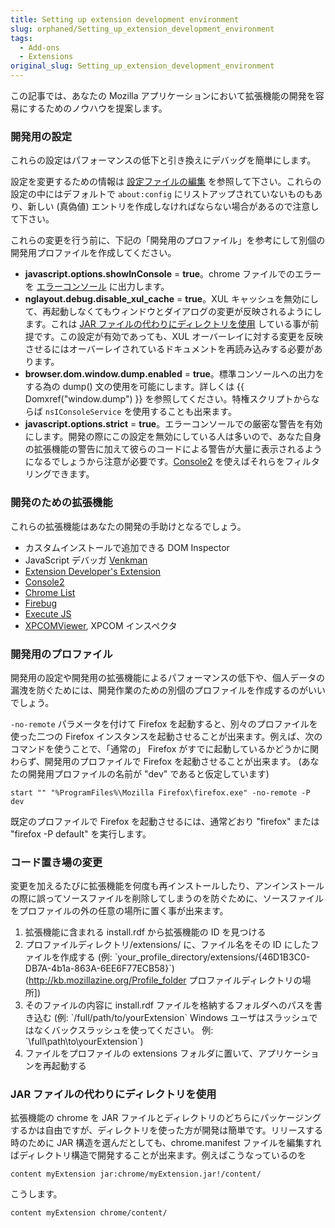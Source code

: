 ```yaml
---
title: Setting up extension development environment
slug: orphaned/Setting_up_extension_development_environment
tags:
  - Add-ons
  - Extensions
original_slug: Setting_up_extension_development_environment
---
```

この記事では、あなたの Mozilla アプリケーションにおいて拡張機能の開発を容易にするためのノウハウを提案します。

### 開発用の設定

これらの設定はパフォーマンスの低下と引き換えにデバッグを簡単にします。

設定を変更するための情報は [設定ファイルの編集](https://www.mozilla.org/support/firefox/edit) を参照して下さい。これらの設定の中にはデフォルトで `about:config` にリストアップされていないものもあり、新しい (真偽値) エントリを作成しなければならない場合があるので注意して下さい。

これらの変更を行う前に、下記の「開発用のプロファイル」を参考にして別個の開発用プロファイルを作成してください。

- **javascript.options.showInConsole** = **true**。chrome ファイルでのエラーを [エラーコンソール](ja/Error_Console) に出力します。
- **nglayout.debug.disable_xul_cache** = **true**。XUL キャッシュを無効にして、再起動しなくてもウィンドウとダイアログの変更が反映されるようにします。これは [JAR ファイルの代わりにディレクトリを使用](#using_directories_rather_than_jars) している事が前提です。この設定が有効であっても、XUL オーバーレイに対する変更を反映させるにはオーバーレイされているドキュメントを再読み込みする必要があります。
- **browser.dom.window\.dump.enabled** = **true**。標準コンソールへの出力をする為の dump() 文の使用を可能にします。詳しくは {{ Domxref("window.dump") }} を参照してください。特権スクリプトからならば `nsIConsoleService` を使用することも出来ます。
- **javascript.options.strict** = **true**。エラーコンソールでの厳密な警告を有効にします。開発の際にこの設定を無効にしている人は多いので、あなた自身の拡張機能の警告に加えて彼らのコードによる警告が大量に表示されるようになるでしょうから注意が必要です。[Console2](https://addons.mozilla.org/en-US/firefox/addon/1815) を使えばそれらをフィルタリングできます。

### 開発のための拡張機能

これらの拡張機能はあなたの開発の手助けとなるでしょう。

- カスタムインストールで追加できる DOM Inspector
- JavaScript デバッガ [Venkman](https://addons.mozilla.org/en-US/firefox/addon/216)
- [Extension Developer's Extension](https://ted.mielczarek.org/code/mozilla/extensiondev/)
- [Console2](https://addons.mozilla.org/en-US/firefox/addon/1815)
- [Chrome List](https://addons.mozilla.org/firefox/4453)
- [Firebug](https://addons.mozilla.org/en-US/firefox/addon/1843)
- [Execute JS](https://addons.mozilla.org/de/firefox/addon/1729)
- [XPCOMViewer](http://xpcomviewer.mozdev.org), XPCOM インスペクタ

### 開発用のプロファイル

開発用の設定や開発用の拡張機能によるパフォーマンスの低下や、個人データの漏洩を防ぐためには、開発作業のための別個のプロファイルを作成するのがいいでしょう。

`-no-remote` パラメータを付けて Firefox を起動すると、別々のプロファイルを使った二つの Firefox インスタンスを起動させることが出来ます。例えば、次のコマンドを使うことで、「通常の」 Firefox がすでに起動しているかどうかに関わらず、開発用のプロファイルで Firefox を起動させることが出来ます。 (あなたの開発用プロファイルの名前が "dev" であると仮定しています)

```
start "" "%ProgramFiles%\Mozilla Firefox\firefox.exe" -no-remote -P dev
```

既定のプロファイルで Firefox を起動させるには、通常どおり "firefox" または "firefox -P default" を実行します。

### コード置き場の変更

変更を加えるたびに拡張機能を何度も再インストールしたり、アンインストールの際に誤ってソースファイルを削除してしまうのを防ぐために、ソースファイルをプロファイルの外の任意の場所に置く事が出来ます。

1.  拡張機能に含まれる install.rdf から拡張機能の ID を見つける
2.  プロファイルディレクトリ/extensions/ に、ファイル名をその ID にしたファイルを作成する (例: \`your_profile_directory/extensions/{46D1B3C0-DB7A-4b1a-863A-6EE6F77ECB58}\`) (<http://kb.mozillazine.org/Profile_folder> プロファイルディレクトリの場所])
3.  そのファイルの内容に install.rdf ファイルを格納するフォルダへのパスを書き込む (例: \`/full/path/to/yourExtension\` Windows ユーザはスラッシュではなくバックスラッシュを使ってください。 例: \`\full\path\to\yourExtension\`)
4.  ファイルをプロファイルの extensions フォルダに置いて、アプリケーションを再起動する

### JAR ファイルの代わりにディレクトリを使用

拡張機能の chrome を JAR ファイルとディレクトリのどちらにパッケージングするかは自由ですが、ディレクトリを使った方が開発は簡単です。リリースする時のために JAR 構造を選んだとしても、chrome.manifest ファイルを編集すればディレクトリ構造で開発することが出来ます。例えばこうなっているのを

```
content	myExtension	jar:chrome/myExtension.jar!/content/
```

こうします。

```
content	myExtension	chrome/content/
```

